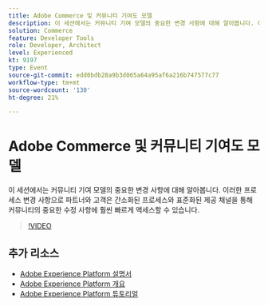```yaml
---
title: Adobe Commerce 및 커뮤니티 기여도 모델
description: 이 세션에서는 커뮤니티 기여 모델의 중요한 변경 사항에 대해 알아봅니다. 이러한 프로세스 변경 사항으로 파트너와 고객은 간소화된 프로세스와 표준화된 제공 채널을 통해 커뮤니티의 중요한 수정 사항에 훨씬 빠르게 액세스할 수 있습니다.
solution: Commerce
feature: Developer Tools
role: Developer, Architect
level: Experienced
kt: 9197
type: Event
source-git-commit: edd0bdb28a9b3d065a64a95af6a216b747577c77
workflow-type: tm+mt
source-wordcount: '130'
ht-degree: 21%

---
```


# Adobe Commerce 및 커뮤니티 기여도 모델

이 세션에서는 커뮤니티 기여 모델의 중요한 변경 사항에 대해 알아봅니다. 이러한 프로세스 변경 사항으로 파트너와 고객은 간소화된 프로세스와 표준화된 제공 채널을 통해 커뮤니티의 중요한 수정 사항에 훨씬 빠르게 액세스할 수 있습니다.

>[!VIDEO](https://video.tv.adobe.com/v/337766/?quality=12&learn=on&hidetitle=true)

## 추가 리소스

- [Adobe Experience Platform 설명서](https://experienceleague.adobe.com/docs/experience-platform.html)
- [Adobe Experience Platform 개요](https://experienceleague.adobe.com/docs/experience-platform/landing/home.html?lang=ko)
- [Adobe Experience Platform 튜토리얼](https://experienceleague.adobe.com/docs/platform-learn/tutorials/overview.html?lang=en)
